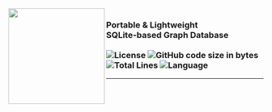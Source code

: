 <img align="left" width="190" src="https://raw.githubusercontent.com/arturo-lang/grafito/master/logo.png"/>

### Portable & Lightweight<br>SQLite-based Graph Database<br><br>![License](https://img.shields.io/github/license/arturo-lang/grafito?style=flat-square) ![GitHub code size in bytes](https://img.shields.io/github/languages/code-size/arturo-lang/grafito?style=flat-square) ![Total Lines](https://img.shields.io/tokei/lines/github/arturo-lang/grafito?color=purple&style=flat-square) ![Language](https://img.shields.io/badge/language-Arturo-orange.svg?style=flat-square)

---
